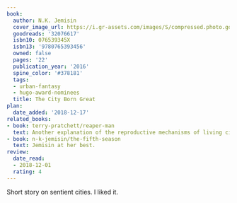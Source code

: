```yaml
---
book:
  author: N.K. Jemisin
  cover_image_url: https://i.gr-assets.com/images/S/compressed.photo.goodreads.com/books/1497629412l/32076617._SY475_.jpg
  goodreads: '32076617'
  isbn10: 076539345X
  isbn13: '9780765393456'
  owned: false
  pages: '22'
  publication_year: '2016'
  spine_color: '#378181'
  tags:
  - urban-fantasy
  - hugo-award-nominees
  title: The City Born Great
plan:
  date_added: '2018-12-17'
related_books:
- book: terry-pratchett/reaper-man
  text: Another explanation of the reproductive mechanisms of living cities.
- book: n-k-jemisin/the-fifth-season
  text: Jemisin at her best.
review:
  date_read:
  - 2018-12-01
  rating: 4
---
```


Short story on sentient cities. I liked it.
